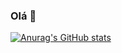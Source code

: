 ### Olá 👋

[![Anurag's GitHub stats](https://github-readme-stats.vercel.app/api?username=luizmosciaro)](https://github.com/luizmosciaro/github-readme-stats)
